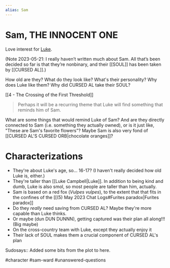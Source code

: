 ```yaml
---
alias: Sam
---
```

# Sam, THE INNOCENT ONE
Love interest for [Luke](Luke%20Campbell.md).

(Note 2023-05-21: I really haven’t written much about Sam. All that’s been decided so far is that they’re nonbinary, and their [[SOUL]] has been taken by [[CURSED AL]].)

How old are they? What do they look like? What's their personality? Why does Luke like them? Why did CURSED AL take their SOUL?

[[4 - The Crossing of the First Threshold]]
>Perhaps it will be a recurring theme that Luke will find something that reminds him of Sam.

What are some things that would remind Luke of Sam? And are they directly connected to Sam (i.e. something they actually owned), or is it just like, "These are Sam's favorite flowers"? Maybe Sam is also very fond of [[CURSED AL'S CURSED ORB|chocolate oranges]]?

# Characterizations

* They're about Luke's age, so... 16-17? (I haven't really decided how old Luke is, either.)
* They're taller than [[Luke Campbell|Luke]]. In addition to being kind and dumb, Luke is also smol, so most people are taller than him, actually.
* Sam is based on a red fox (*Vulpes vulpes*), to the extent that that fits in the confines of the [[(5) May 2023 Chat Logs#Furites paradox|Furites paradox]]
* Do they *really* need saving from CURSED AL? Maybe they're more capable than Luke thinks.
* Or maybe (dun DUN DUNNN), getting captured was their plan all along!!! (Big maybe)
* On the cross-country team with Luke, except they actually enjoy it
* Their lack of SOUL makes them a crucial component of CURSED AL's plan

Sudosays:: Added some bits from the plot to here.

#character #sam-ward #unanswered-questions 